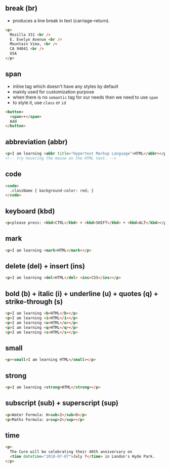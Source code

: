 ## break (br)

- produces a line break in text (carriage-return).

```html
<p>
  Mozilla 331 <br />
  E. Evelyn Avenue <br />
  Mountain View, <br />
  CA 94041 <br />
  USA
</p>
```

## span

- inline tag which doesn't have any styles by default
- mainly used for customization purpose
- when there is no `semantic` tag for our needs then we need to use `span`
- to style it, use `class` or `id`

```html
<button>
  <span>+</span>
  Add
</button>
```

## abbreviation (abbr)

```html
<p>I am learning <abbr title="Hypertext Markup Language">HTML</abbr></p>
<!-- try hovering the mouse on the HTML text. -->
```

## code

```html
<code>
  .className { background-color: red; }
</code>
```

## keyboard (kbd)

```html
<p>please press: <kbd>CTRL</kbd> + <kbd>SHIFT</kbd> + <kbd>ALT</kbd></p>
```

## mark

```html
<p>I am learning <mark>HTML</mark></p>
```

## delete (del) + insert (ins)

```html
<p>I am learning <del>HTML</del> <ins>CSS</ins></p>
```

## bold (b) + italic (i) + underline (u) + quotes (q) + strike-through (s)

```html
<p>I am learning <b>HTML</b></p>
<p>I am learning <i>HTML</i></p>
<p>I am learning <u>HTML</u></p>
<p>I am learning <q>HTML</q></p>
<p>I am learning <s>HTML</s></p>
```

## small

```html
<p><small>I am learning HTML</small></p>
```

## strong

```html
<p>I am learning <strong>HTML</strong></p>
```

## subscript (sub) + superscript (sup)

```html
<p>Water Formula: H<sub>2</sub>O</p>
<p>Maths Formula: a<sup>2</sup></p>
```

## time

```html
<p>
  The Cure will be celebrating their 40th anniversary on
  <time datetime="2018-07-07">July 7</time> in London's Hyde Park.
</p>
```
